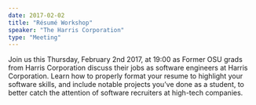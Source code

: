 ```yaml
---
date: 2017-02-02
title: "Résumé Workshop"
speaker: "The Harris Corporation"
type: "Meeting"
---
```


Join us this Thursday, February 2nd 2017, at 19:00 as Former OSU grads from Harris Corporation discuss their jobs as software engineers at Harris Corporation. Learn how to properly format your resume to highlight your software skills, and include notable projects you’ve done as a student, to better catch the attention of software recruiters at high-tech companies.
